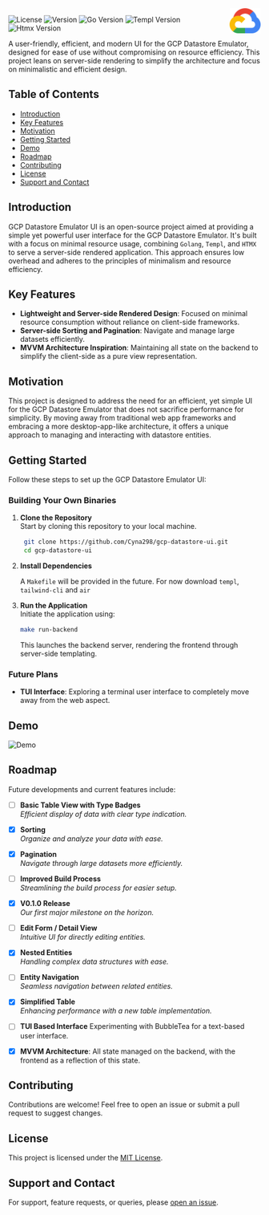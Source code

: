 <img src="assets/gcp.png" height="50" align="right"/>
<!-- Badges -->

![License](https://img.shields.io/badge/license-MIT-blue)
![Version](https://img.shields.io/badge/version-0.0.2-blue)
![Go Version](https://img.shields.io/badge/go-1.21.5-blue)
![Templ Version](https://img.shields.io/badge/templ-latest-blue)
![Htmx Version](https://img.shields.io/badge/htmx-latest-blue)

A user-friendly, efficient, and modern UI for the GCP Datastore Emulator, designed for ease of use without compromising on resource efficiency. This project leans on server-side rendering to simplify the architecture and focus on minimalistic and efficient design.

<!-- Table of Contents -->

## Table of Contents

- [Introduction](#introduction)
- [Key Features](#key-features)
- [Motivation](#motivation)
- [Getting Started](#getting-started)
- [Demo](#demo)
- [Roadmap](#roadmap)
- [Contributing](#contributing)
- [License](#license)
- [Support and Contact](#support-and-contact)

## Introduction

GCP Datastore Emulator UI is an open-source project aimed at providing a simple yet powerful user interface for the GCP Datastore Emulator. It's built with a focus on minimal resource usage, combining `Golang`, `Templ`, and `HTMX` to serve a server-side rendered application. This approach ensures low overhead and adheres to the principles of minimalism and resource efficiency.

## Key Features

- **Lightweight and Server-side Rendered Design**: Focused on minimal resource consumption without reliance on client-side frameworks.
- **Server-side Sorting and Pagination**: Navigate and manage large datasets efficiently.
- **MVVM Architecture Inspiration**: Maintaining all state on the backend to simplify the client-side as a pure view representation.

## Motivation

This project is designed to address the need for an efficient, yet simple UI for the GCP Datastore Emulator that does not sacrifice performance for simplicity. By moving away from traditional web app frameworks and embracing a more desktop-app-like architecture, it offers a unique approach to managing and interacting with datastore entities.

## Getting Started

Follow these steps to set up the GCP Datastore Emulator UI:

### Building Your Own Binaries

1. **Clone the Repository**  
   Start by cloning this repository to your local machine.

   ```bash
    git clone https://github.com/Cyna298/gcp-datastore-ui.git
    cd gcp-datastore-ui
   ```

2. **Install Dependencies**

   A `Makefile` will be provided in the future. For now download `templ`, `tailwind-cli` and `air`

3. **Run the Application**  
   Initiate the application using:

   ```bash
   make run-backend
   ```

   This launches the backend server, rendering the frontend through server-side templating.

### Future Plans

- **TUI Interface**: Exploring a terminal user interface to completely move away from the web aspect.

## Demo

![Demo](assets/demo.gif)

## Roadmap

Future developments and current features include:

- [ ] **Basic Table View with Type Badges**  
       _Efficient display of data with clear type indication._

- [x] **Sorting**  
       _Organize and analyze your data with ease._

- [x] **Pagination**  
       _Navigate through large datasets more efficiently._

- [ ] **Improved Build Process**  
       _Streamlining the build process for easier setup._

- [x] **V0.1.0 Release**  
       _Our first major milestone on the horizon._

- [ ] **Edit Form / Detail View**  
       _Intuitive UI for directly editing entities._

- [x] **Nested Entities**  
       _Handling complex data structures with ease._

- [ ] **Entity Navigation**  
       _Seamless navigation between related entities._

- [x] **Simplified Table**  
       _Enhancing performance with a new table implementation._

- [ ] **TUI Based Interface**
      Experimenting with BubbleTea for a text-based user interface.
- [x] **MVVM Architecture**:
      All state managed on the backend, with the frontend as a reflection of this state.

## Contributing

Contributions are welcome! Feel free to open an issue or submit a pull request to suggest changes.

## License

This project is licensed under the [MIT License](https://github.com/Cyna298/gcp-datastore-ui/blob/master/LICENSE).

## Support and Contact

For support, feature requests, or queries, please [open an issue](https://github.com/Cyna298/gcp-datastore-ui/issues).
